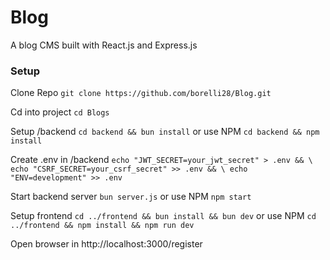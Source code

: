 # Blog
A blog CMS built with React.js and Express.js

### Setup
Clone Repo
`git clone https://github.com/borelli28/Blog.git`

Cd into project
`cd Blogs`

Setup /backend
`cd backend && bun install`
or use NPM
`cd backend && npm install`

Create .env in /backend
`echo "JWT_SECRET=your_jwt_secret" > .env && \
echo "CSRF_SECRET=your_csrf_secret" >> .env && \
echo "ENV=development" >> .env`

Start backend server
`bun server.js`
or use NPM
`npm start`

Setup frontend
`cd ../frontend && bun install && bun dev`
or use NPM
`cd ../frontend && npm install && npm run dev`

Open browser in http://localhost:3000/register